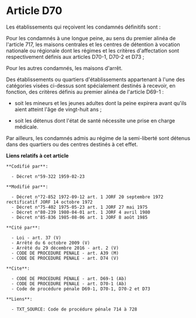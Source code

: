 # Article D70

Les établissements qui reçoivent les condamnés définitifs sont :

Pour les condamnés à une longue peine, au sens du premier alinéa de l'article 717, les maisons centrales et les centres de
détention à vocation nationale ou régionale dont les régimes et les critères d'affectation sont respectivement définis aux
articles D70-1, D70-2 et D73 ;

Pour les autres condamnés, les maisons d'arrêt.

Des établissements ou quartiers d'établissements appartenant à l'une des catégories visées ci-dessus sont spécialement
destinés à recevoir, en fonction, des critères définis au premier alinéa de l'article D69-1 :

- soit les mineurs et les jeunes adultes dont la peine expirera avant qu'ils aient atteint l'âge de vingt-huit ans ;

- soit les détenus dont l'état de santé nécessite une prise en charge médicale.

Par ailleurs, les condamnés admis au régime de la semi-liberté sont détenus dans des quartiers ou des centres destinés à cet
effet.

**Liens relatifs à cet article**

	**Codifié par**:

	  - Décret n°59-322 1959-02-23

	**Modifié par**:

	  - Décret n°72-852 1972-09-12 art. 1 JORF 20 septembre 1972 rectificatif JORF 14 octobre 1972
	  - Décret n°75-402 1975-05-23 art. 1 JORF 27 mai 1975
	  - Décret n°80-239 1980-04-01 art. 1 JORF 4 avril 1980
	  - Décret n°85-836 1985-08-06 art. 1 JORF 8 août 1985

	**Cité par**:

	  - Loi - art. 37 (V)
	  - Arrêté du 6 octobre 2009 (V)
	  - Arrêté du 29 décembre 2016 - art. 2 (V)
	  - CODE DE PROCEDURE PENALE - art. A39 (M)
	  - CODE DE PROCEDURE PENALE - art. D74 (V)

	**Cite**:

	  - CODE DE PROCEDURE PENALE - art. D69-1 (Ab)
	  - CODE DE PROCEDURE PENALE - art. D70-1 (Ab)
	  - Code de procédure pénale D69-1, D70-1, D70-2 et D73

	**Liens**:

	  - TXT_SOURCE: Code de procédure pénale 714 à 728
